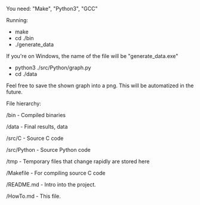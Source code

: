 You need:
"Make", "Python3", "GCC"

Running:
- make
- cd ./bin
- ./generate_data

If you're on Windows, the name of the file will be "generate_data.exe"

- python3 ./src/Python/graph.py
- cd ./data

Feel free to save the shown graph into a png. This will be automatized in the future.

File hierarchy:

/bin - Compiled binaries

/data - Final results, data

/src/C - Source C code

/src/Python - Source Python code

/tmp - Temporary files that change rapidly are stored here


/Makefile - For compiling source C code

/README.md - Intro into the project.

/HowTo.md - This file.
